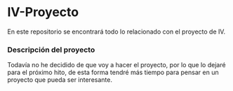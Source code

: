 # IV-Proyecto

En este repositorio se encontrará todo lo relacionado con el proyecto de IV.

### Descripción del proyecto

Todavía no he decidido de que voy a hacer el proyecto, por lo que lo dejaré para el próximo hito, de esta forma tendré más tiempo para pensar en un proyecto que pueda ser interesante.
